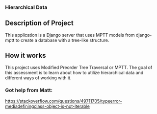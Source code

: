 ### Hierarchical Data
## Description of Project
This application is a Django server that uses MPTT models from django-mptt to create a database with a tree-like structure.

## How it works
This project uses Modified Preorder Tree Traversal or MPTT.  The goal of this assessment is to learn about how to utilize hierarchical data and different ways of working with it.





### Got help from Matt:
https://stackoverflow.com/questions/49711705/typeerror-mediadefiningclass-object-is-not-iterable

